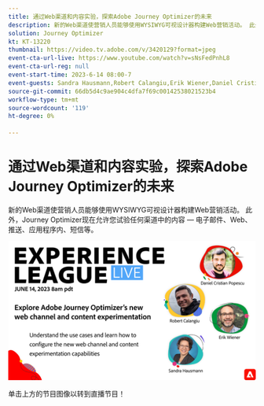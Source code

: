 ```yaml
---
title: 通过Web渠道和内容实验，探索Adobe Journey Optimizer的未来
description: 新的Web渠道使营销人员能够使用WYSIWYG可视设计器构建Web营销活动。 此外，Journey Optimizer现在允许您试验任何渠道中的内容 — 电子邮件、Web、推送、应用程序内、短信等。
solution: Journey Optimizer
kt: KT-13220
thumbnail: https://video.tv.adobe.com/v/3420129?format=jpeg
event-cta-url-live: https://www.youtube.com/watch?v=sNsFedPnhL8
event-cta-url-reg: null
event-start-time: 2023-6-14 08:00-7
event-guests: Sandra Hausmann,Robert Calangiu,Erik Wiener,Daniel Cristian Popescu
source-git-commit: 66db5d4c9ae904c4dfa7f69c00142538021523b4
workflow-type: tm+mt
source-wordcount: '119'
ht-degree: 0%

---
```


# 通过Web渠道和内容实验，探索Adobe Journey Optimizer的未来

新的Web渠道使营销人员能够使用WYSIWYG可视设计器构建Web营销活动。 此外，Journey Optimizer现在允许您试验任何渠道中的内容 — 电子邮件、Web、推送、应用程序内、短信等。

[![ExL LIVE 2023年6月14日](../assets/Jun14_2023_exl_live_banner_web_1920_WebBanner.png)](https://www.youtube.com/watch?v=sNsFedPnhL8)

单击上方的节目图像以转到直播节目！
